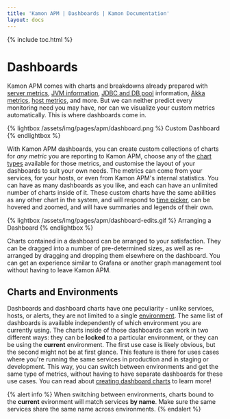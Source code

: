 ```yaml
---
title: 'Kamon APM | Dashboards | Kamon Documentation'
layout: docs
---
```


{% include toc.html %}

Dashboards
===========

Kamon APM comes with charts and breakdowns already prepared with [server metrics], [JVM information], [JDBC and DB pool] information, [Akka metrics], [host metrics], and more. But we can neither predict every monitoring need you may have, nor can we visualize your custom metrics automatically. This is where dashboards come in.

{% lightbox /assets/img/pages/apm/dashboard.png %}
Custom Dashboard
{% endlightbox %}

With Kamon APM dashboards, you can create custom collections of charts for *any metric* you are reporting to Kamon APM, choose any of the [chart types] available for those metrics, and customise the layout of your dashboards to suit your own needs. The metrics can come from your services, for your hosts, or even from Kamon APM's internal statistics. You can have as many dashboards as you like, and each can have an unlimited number of charts inside of it. These custom charts have the same abilities as any other chart in the system, and will respond to [time picker], can be hovered and zoomed, and will have summaries and legends of their own.

{% lightbox /assets/img/pages/apm/dashboard-edits.gif %}
Arranging a Dashboard
{% endlightbox %}

Charts contained in a dashboard can be arranged to your satisfaction. They can be dragged into a number of pre-determined sizes, as well as re-arranged by dragging and dropping them elsewhere on the dashboard. You can get an experience similar to Grafana or another graph management tool without having to leave Kamon APM.

Charts and Environments
------------------------

Dashboards and dashboard charts have one peculiarity - unlike services, hosts, or alerts, they are not limited to a single [environment]. The same list of dashboards is available independently of which environment you are currently using. The charts inside of those dashboards can work in two different ways: they can be **locked** to a particular environment, or they can be using the **current** environment. The first use case is likely obvious, but the second might not be at first glance. This feature is there for uses cases where you're running the same services in production and in staging or development. This way, you can switch between environments and get the same type of metrics, without having to have separate dashboards for these use cases. You can read about [creating dashboard charts] to learn more!

{% alert info %}
When switching between environments, charts bound to the **current** evironment will match services **by name**. Make sure the same services share the same name across environments.
{% endalert %}

[server metrics]: ../../services/integrations/#service-overview-charts
[JVM information]: ../../services/integrations/#jvm
[JDBC and DB pool]: ../../services/integrations/#jdbc
[Akka metrics]: ../../services/integrations/#akka
[host metrics]: ../../host/host-list/
[chart types]: ../../general/charts/#chart-types
[time picker]: ../../general/time-picker/
[environment]: ../../general/evironments/
[creating dashboard charts]: ../create-edit-dashboard/
